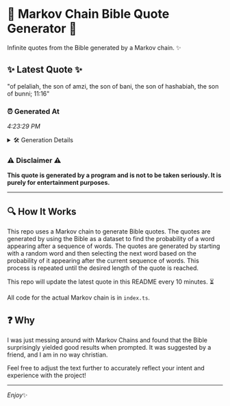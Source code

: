 # 📖 Markov Chain Bible Quote Generator 📖

Infinite quotes from the Bible generated by a Markov chain. ✨

## ✨ Latest Quote ✨
"of pelaliah, the son of amzi, the son of bani, the son of hashabiah, the son of bunni; 11:16"

### ⏰ Generated At
*4:23:29 PM*

<details>
    <summary>🛠️ Generation Details</summary>
    <p>
        <strong>🌱 Seed:</strong> of<br>
        <strong>🔄 Iterations:</strong> 18<br>
        <strong>📜 Context History:</strong><br>[ of ]: pelaliah,<br>[ of, pelaliah, ]: the<br>[ of, pelaliah,, the ]: son<br>[ of, pelaliah,, the, son ]: of<br>[ of, pelaliah,, the, son, of ]: amzi,<br>[ of, pelaliah,, the, son, of, amzi, ]: the<br>[ pelaliah,, the, son, of, amzi,, the ]: son<br>[ the, son, of, amzi,, the, son ]: of<br>[ son, of, amzi,, the, son, of ]: bani,<br>[ of, amzi,, the, son, of, bani, ]: the<br>[ amzi,, the, son, of, bani,, the ]: son<br>[ the, son, of, bani,, the, son ]: of<br>[ son, of, bani,, the, son, of ]: hashabiah,<br>[ of, bani,, the, son, of, hashabiah, ]: the<br>[ bani,, the, son, of, hashabiah,, the ]: son<br>[ the, son, of, hashabiah,, the, son ]: of<br>[ son, of, hashabiah,, the, son, of ]: bunni;<br>[ of, hashabiah,, the, son, of, bunni; ]: 11:16<br>
    </p>
</details>

### ⚠️ Disclaimer ⚠️
**This quote is generated by a program and is not to be taken seriously. It is purely for entertainment purposes.**

---

## 🔍 How It Works

This repo uses a Markov chain to generate Bible quotes. The quotes are generated by using the Bible as a dataset to find the probability of a word appearing after a sequence of words. The quotes are generated by starting with a random word and then selecting the next word based on the probability of it appearing after the current sequence of words. This process is repeated until the desired length of the quote is reached.

This repo will update the latest quote in this README every 10 minutes. ⏳

All code for the actual Markov chain is in `index.ts`.

## ❓ Why

I was just messing around with Markov Chains and found that the Bible surprisingly yielded good results when prompted. 
It was suggested by a friend, and I am in no way christian.

Feel free to adjust the text further to accurately reflect your intent and experience with the project!

---

*Enjoy*✨
